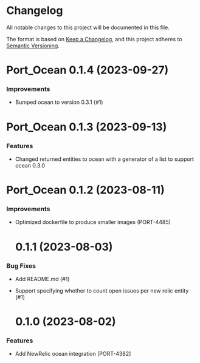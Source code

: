 # Changelog

All notable changes to this project will be documented in this file.

The format is based on [Keep a Changelog](https://keepachangelog.com/en/1.0.0/),
and this project adheres to [Semantic Versioning](https://semver.org/spec/v2.0.0.html).

<!-- towncrier release notes start -->

# Port_Ocean 0.1.4 (2023-09-27)

### Improvements

- Bumped ocean to version 0.3.1 (#1)

# Port_Ocean 0.1.3 (2023-09-13)

### Features

- Changed returned entities to ocean with a generator of a list to support ocean 0.3.0

# Port_Ocean 0.1.2 (2023-08-11)

### Improvements

- Optimized dockerfile to produce smaller images (PORT-4485)

  # 0.1.1 (2023-08-03)

### Bug Fixes

- Add README.md (#1)
- Support specifying whether to count open issues per new relic entity (#1)

  # 0.1.0 (2023-08-02)

### Features

- Add NewRelic ocean integration [PORT-4382]
